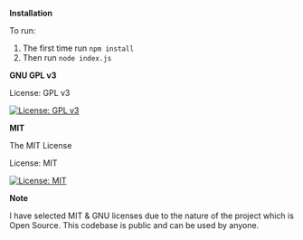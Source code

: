 **Installation**

To run:

1. The first time run `npm install`
2. Then run `node index.js`

**GNU GPL v3**

License: GPL v3

[![License: GPL v3](https://img.shields.io/badge/License-GPLv3-blue.svg)](https://www.gnu.org/licenses/gpl-3.0)



**MIT**

The MIT License

License: MIT

[![License: MIT](https://img.shields.io/badge/License-MIT-yellow.svg)](https://opensource.org/licenses/MIT)

**Note**

I have selected MIT & GNU licenses due to the nature of the project which is Open Source. This codebase is public and can be used by anyone.


